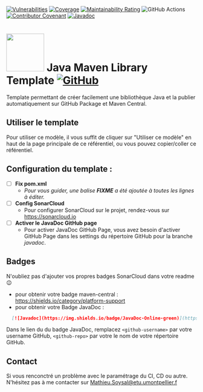[![Vulnerabilities](https://sonarcloud.io/api/project_badges/measure?project=MathieuSoysal_Java-Maven-library-template&metric=vulnerabilities)](https://sonarcloud.io/summary/new_code?id=MathieuSoysal_Java-Maven-library-template)
[![Coverage](https://sonarcloud.io/api/project_badges/measure?project=MathieuSoysal_Java-Maven-library-template&metric=coverage)](https://sonarcloud.io/summary/new_code?id=MathieuSoysal_Java-Maven-library-template)
[![Maintainability Rating](https://sonarcloud.io/api/project_badges/measure?project=MathieuSoysal_Java-Maven-library-template&metric=sqale_rating)](https://sonarcloud.io/summary/new_code?id=MathieuSoysal_Java-Maven-library-template)
![GitHub Actions](https://github.com/MathieuSoysal/Java-Maven-library-template/workflows/Java%20CI%20with%20Maven/badge.svg)
[![Contributor Covenant](https://img.shields.io/badge/Contributor%20Covenant-2.1-4baaaa.svg)](CODE_OF_CONDUCT.md) 
[![Javadoc](https://img.shields.io/badge/JavaDoc-Online-green)](https://mathieusoysal.github.io/Java-Maven-library-template/javadoc/)


# <img src="https://cdn.iconscout.com/icon/free/png-512/java-43-569305.png" width="100"> Java Maven Library Template [![GitHub](https://img.shields.io/badge/license-Apache%202.0%20License-green)](LICENSE)

Template permettant de créer facilement une bibliothèque Java et la publier automatiquement sur GitHub Package et Maven Central.

## Utiliser le template

Pour utiliser ce modèle, il vous suffit de cliquer sur "Utiliser ce modèle" en haut de la page principale de ce référentiel, ou vous pouvez copier/coller ce référentiel.

## Configuration du template :

- [ ] **Fix pom.xml**
  - *Pour vous guider, une balise **FIXME** a été ajoutée à toutes les lignes à éditer.*
- [ ] **Config SonarCloud**
  - Pour configurer SonarCloud sur le projet, rendez-vous sur https://sonarcloud.io
- [ ] **Activer le JavaDoc GitHub page**
  - Pour activer JavaDoc GitHub Page, vous avez besoin d'activer GitHub Page dans les settings du répertoire GitHub pour la branche *javadoc*.

## Badges

N'oubliez pas d'ajouter vos propres badges SonarCloud dans votre readme 😉
 - pour obtenir votre badge maven-central : https://shields.io/category/platform-support
 - pour obtenir votre Badge JavaDoc : 
```Markdown
  [![Javadoc](https://img.shields.io/badge/JavaDoc-Online-green)](https://<github-username>.github.io/<github-repo>/javadoc/)
```
Dans le lien du du badge JavaDoc, remplacez `<github-username>` par votre username GitHub, `<github-repo>` par votre le nom de votre répertoire GitHub.

## Contact

Si vous renconctré un problème avec le paramétrage du CI, CD ou autre. N'hésitez pas à me contacter sur Mathieu.Soysal@etu.umontpellier.f
